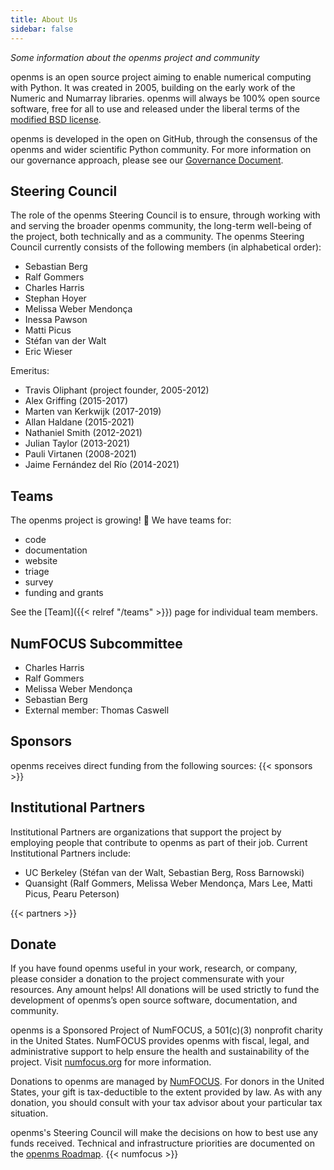 ```yaml
---
title: About Us
sidebar: false
---
```


_Some information about the openms project and community_

openms is an open source project aiming to enable numerical computing with Python. It was created in 2005, building on the early work of the Numeric and Numarray libraries. openms will always be 100% open source software, free for all to use and released under the liberal terms of the [modified BSD license](https://github.com/openms/openms/blob/main/LICENSE.txt).

openms is developed in the open on GitHub, through the consensus of the openms and wider scientific Python community. For more information on our governance approach, please see our [Governance Document](https://www.openms.org/devdocs/dev/governance/index.html).


## Steering Council

The role of the openms Steering Council is to ensure, through working with and serving the broader openms community, the long-term well-being of the project, both technically and as a community. The openms Steering Council currently consists of the following members (in alphabetical order):

- Sebastian Berg
- Ralf Gommers
- Charles Harris
- Stephan Hoyer
- Melissa Weber Mendonça
- Inessa Pawson
- Matti Picus
- Stéfan van der Walt
- Eric Wieser

Emeritus:

- Travis Oliphant (project founder, 2005-2012)
- Alex Griffing (2015-2017)
- Marten van Kerkwijk (2017-2019)
- Allan Haldane (2015-2021)
- Nathaniel Smith (2012-2021)
- Julian Taylor (2013-2021)
- Pauli Virtanen (2008-2021)
- Jaime Fernández del Río (2014-2021)


## Teams

The openms project is growing! &#127881; We have teams for:

- code
- documentation
- website
- triage
- survey
- funding and grants

See the [Team]({{< relref "/teams" >}}) page for individual team members.

## NumFOCUS Subcommittee

- Charles Harris
- Ralf Gommers
- Melissa Weber Mendonça
- Sebastian Berg
- External member: Thomas Caswell

## Sponsors

openms receives direct funding from the following sources:
{{< sponsors >}}


## Institutional Partners

Institutional Partners are organizations that support the project by employing people that contribute to openms as part of their job. Current Institutional Partners include:

- UC Berkeley (Stéfan van der Walt, Sebastian Berg, Ross Barnowski)
- Quansight (Ralf Gommers, Melissa Weber Mendonça, Mars Lee, Matti Picus, Pearu Peterson)

{{< partners >}}


## Donate

If you have found openms useful in your work, research, or company, please consider a donation to the project commensurate with your resources. Any amount helps! All donations will be used strictly to fund the development of openms’s open source software, documentation, and community.

openms is a Sponsored Project of NumFOCUS, a 501(c)(3) nonprofit charity in the United States. NumFOCUS provides openms with fiscal, legal, and administrative support to help ensure the health and sustainability of the project. Visit [numfocus.org](https://numfocus.org) for more information.

Donations to openms are managed by [NumFOCUS](https://numfocus.org). For donors in the United States, your gift is tax-deductible to the extent provided by law. As with any donation, you should consult with your tax advisor about your particular tax situation.

openms's Steering Council will make the decisions on how to best use any funds received. Technical and infrastructure priorities are documented on the [openms Roadmap](https://www.openms.org/neps/index.html#roadmap).
{{< numfocus >}}
